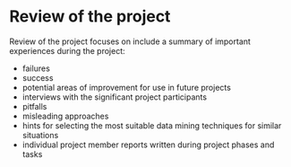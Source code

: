 Review of the project
===============

Review of the project focuses on include a summary of important experiences during the project:

- failures
- success
- potential areas of improvement for use in future projects
- interviews with the significant project participants
- pitfalls
- misleading approaches
- hints for selecting the most suitable data mining techniques for similar situations
- individual project member reports written during project phases and tasks
